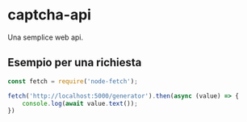# captcha-api

Una semplice web api.

## Esempio per una richiesta
```js
const fetch = require('node-fetch');

fetch('http://localhost:5000/generator').then(async (value) => {
	console.log(await value.text());
})
```
